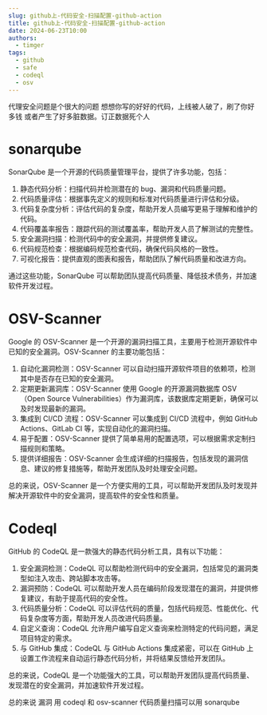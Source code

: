 ```yaml
---
slug: github上-代码安全-扫描配置-github-action
title: github上-代码安全-扫描配置-github-action
date: 2024-06-23T10:00
authors:
  - timger
tags:
  - github
  - safe
  - codeql
  - osv
---
```

代理安全问题是个很大的问题
想想你写的好好的代码，上线被人破了，刷了你好多钱
或者产生了好多脏数据。订正数据死个人

# sonarqube

SonarQube 是一个开源的代码质量管理平台，提供了许多功能，包括：

1. 静态代码分析：扫描代码并检测潜在的 bug、漏洞和代码质量问题。
2. 代码质量评估：根据事先定义的规则和标准对代码质量进行评估和分级。
3. 代码复杂度分析：评估代码的复杂度，帮助开发人员编写更易于理解和维护的代码。
4. 代码覆盖率报告：跟踪代码的测试覆盖率，帮助开发人员了解测试的完整性。
5. 安全漏洞扫描：检测代码中的安全漏洞，并提供修复建议。
6. 代码规范检查：根据编码规范检查代码，确保代码风格的一致性。
7. 可视化报告：提供直观的图表和报告，帮助团队了解代码质量和改进方向。

通过这些功能，SonarQube 可以帮助团队提高代码质量、降低技术债务，并加速软件开发过程。
# OSV-Scanner

Google 的 OSV-Scanner 是一个开源的漏洞扫描工具，主要用于检测开源软件中已知的安全漏洞。OSV-Scanner 的主要功能包括：

1. 自动化漏洞检测：OSV-Scanner 可以自动扫描开源软件项目的依赖项，检测其中是否存在已知的安全漏洞。
2. 定期更新漏洞库：OSV-Scanner 使用 Google 的开源漏洞数据库 OSV（Open Source Vulnerabilities）作为漏洞库，该数据库定期更新，确保可以及时发现最新的漏洞。
3. 集成到 CI/CD 流程：OSV-Scanner 可以集成到 CI/CD 流程中，例如 GitHub Actions、GitLab CI 等，实现自动化的漏洞扫描。
4. 易于配置：OSV-Scanner 提供了简单易用的配置选项，可以根据需求定制扫描规则和策略。
5. 提供详细报告：OSV-Scanner 会生成详细的扫描报告，包括发现的漏洞信息、建议的修复措施等，帮助开发团队及时处理安全问题。

总的来说，OSV-Scanner 是一个方便实用的工具，可以帮助开发团队及时发现并解决开源软件中的安全漏洞，提高软件的安全性和质量。


# Codeql

GitHub 的 CodeQL 是一款强大的静态代码分析工具，具有以下功能：

1. 安全漏洞检测：CodeQL 可以帮助检测代码中的安全漏洞，包括常见的漏洞类型如注入攻击、跨站脚本攻击等。
2. 漏洞预防：CodeQL 可以帮助开发人员在编码阶段发现潜在的漏洞，并提供修复建议，有助于提高代码的安全性。
3. 代码质量分析：CodeQL 可以评估代码的质量，包括代码规范、性能优化、代码复杂度等方面，帮助开发人员改进代码质量。
4. 自定义查询：CodeQL 允许用户编写自定义查询来检测特定的代码问题，满足项目特定的需求。
5. 与 GitHub 集成：CodeQL 与 GitHub Actions 集成紧密，可以在 GitHub 上设置工作流程来自动运行静态代码分析，并将结果反馈给开发团队。

总的来说，CodeQL 是一个功能强大的工具，可以帮助开发团队提高代码质量、发现潜在的安全漏洞，并加速软件开发过程。



总的来说 漏洞 用 codeql 和 osv-scanner 代码质量扫描可以用 sonarqube